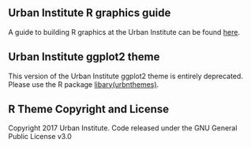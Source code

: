 ## Urban Institute R graphics guide

A guide to building R graphics at the Urban Institute can be found [here](http://urbaninstitute.github.io/urban_R_theme/).

## Urban Institute ggplot2 theme

This version of the Urban Institute ggplot2 theme is entirely deprecated. Please use the R package [libary(urbnthemes)](https://github.com/UrbanInstitute/urbnthemes). 

## R Theme Copyright and License 

Copyright 2017 Urban Institute. Code released under the GNU General Public License v3.0
